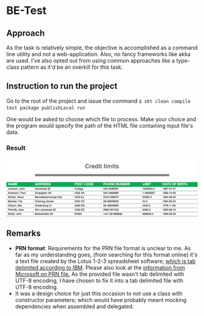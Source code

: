 # BE-Test

## Approach

As the task is relatively simple, the objective is accomplished as a command line utility and not a web-application. Also, no fancy frameworks like akka are used. I've also opted out from using common approaches like a type-class pattern as it'd be an overkill for this task.

## Instruction to run the project

Go to the root of the project and issue the command 
`$ sbt clean compile test package publishLocal run`

One would be asked to choose which file to process. Make your choice and the program would specify the path of the HTML file containing input file's data.
### Result
![Result](doc/images/result.png "Result")

## Remarks

- **PRN format**: Requirements for the PRN file format is unclear to me. As far as my understanding goes, (from searching for this format online) it's a text file created by the Lotus 1-2-3 spreadsheet software;
[which is tab delimited according to IBM](https://www.ibm.com/support/knowledgecenter/en/SSPN2D_10.2.1/com.ibm.swg.im.cognos.cp_a.10.2.1.doc/cp_a_id71792DefineColumnsinanASCIIFile.html "It's tab delimited according to IBM"). Please also look at the [information from Microsoft on PRN file.](https://docs.microsoft.com/en-us/office/troubleshoot/excel/prn-file-limited-to-240-characters
 "information from Microsoft on PRN file.") As the provided file wasn't tab delimited with UTF-8 encoding, I have chosen to fix it into a tab delimited file with UTF-8 encoding.
- It was a design choice for just this occasion to not use a class with constructor parameters; which would have probably meant mocking dependencies when assembled and delegated.  